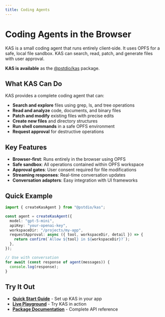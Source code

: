 ```yaml
---
title: Coding Agents
---
```


# Coding Agents in the Browser

KAS is a small coding agent that runs entirely client‑side. It uses OPFS for a safe, local file sandbox. KAS can search, read, patch, and generate files with user approval.

**KAS is available** as the [@pstdio/kas](/packages/kas) package.

## What KAS Can Do

KAS provides a complete coding agent that can:

- **Search and explore** files using grep, ls, and tree operations
- **Read and analyze** code, documents, and binary files
- **Patch and modify** existing files with precise edits
- **Create new files** and directory structures
- **Run shell commands** in a safe OPFS environment
- **Request approval** for destructive operations

## Key Features

- **Browser-first**: Runs entirely in the browser using OPFS
- **Safe sandbox**: All operations contained within OPFS workspace
- **Approval gates**: User consent required for file modifications
- **Streaming responses**: Real-time conversation updates
- **Conversation adapters**: Easy integration with UI frameworks

## Quick Example

```typescript
import { createKasAgent } from "@pstdio/kas";

const agent = createKasAgent({
  model: "gpt-5-mini",
  apiKey: "your-openai-key",
  workspaceDir: "/projects/my-app",
  requestApproval: async ({ tool, workspaceDir, detail }) => {
    return confirm(`Allow ${tool} in ${workspaceDir}?`);
  },
});

// Use with conversation
for await (const response of agent(messages)) {
  console.log(response);
}
```

## Try It Out

- **[Quick Start Guide](/getting-started/quick-start)** - Set up KAS in your app
- **[Live Playground](https://kaset.dev)** - Try KAS in action
- **[Package Documentation](/packages/kas)** - Complete API reference
